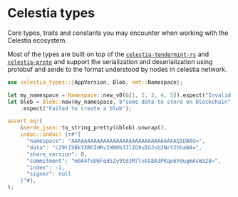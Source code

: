 # Celestia types

Core types, traits and constants you may encounter when working with the Celestia ecosystem.

Most of the types are built on top of the [`celestia-tendermint-rs`](https://github.com/eigerco/celestia-tendermint-rs)
and [`celestia-proto`](https://github.com/eigerco/lumina/proto) and support the serialization and deserialization using
protobuf and serde to the format understood by nodes in celestia network.

```rust
use celestia_types::{AppVersion, Blob, nmt::Namespace};

let my_namespace = Namespace::new_v0(&[1, 2, 3, 4, 5]).expect("Invalid namespace");
let blob = Blob::new(my_namespace, b"some data to store on blockchain".to_vec(), AppVersion::V2)
    .expect("Failed to create a blob");

assert_eq!(
    &serde_json::to_string_pretty(&blob).unwrap(),
    indoc::indoc! {r#"{
      "namespace": "AAAAAAAAAAAAAAAAAAAAAAAAAAAAAAAAAQIDBAU=",
      "data": "c29tZSBkYXRhIHRvIHN0b3JlIG9uIGJsb2NrY2hhaW4=",
      "share_version": 0,
      "commitment": "m0A4feU6Fqd5Zy9td3M7lntG8A3PKqe6YdugmAsWz28=",
      "index": -1,
      "signer": null
    }"#},
);
```
